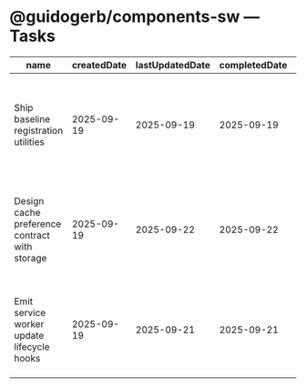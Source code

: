 # @guidogerb/components-sw — Tasks

| name                                          | createdDate | lastUpdatedDate | completedDate | status      | description                                                                                                          |
| --------------------------------------------- | ----------- | --------------- | ------------- | ----------- | -------------------------------------------------------------------------------------------------------------------- |
| Ship baseline registration utilities          | 2025-09-19  | 2025-09-19      | 2025-09-19    | complete    | Released lightweight `registerSW` and `unregisterSW` helpers that safely no-op when service workers are unavailable. |
| Design cache preference contract with storage | 2025-09-19  | 2025-09-22      | 2025-09-22    | complete    | Finalize the shared cache preference channel and subscriber helpers so runtime toggles reach the worker instantly. |
| Emit service worker update lifecycle hooks    | 2025-09-19  | 2025-09-21      | 2025-09-21    | complete    | Surface events/promises that let apps prompt users about refreshed assets once a new worker installs.                |

